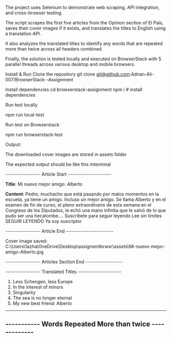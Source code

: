 The project uses Selenium to demonstrate web scraping, API integration, and cross-browser testing. 

The script scrapes the first five articles from the Opinion section of El País, saves their  cover images if it exists, and translates the titles to English using a translation API. 

It also analyzes the translated titles to identify any words that are repeated more than twice across all headers combined. 

Finally, the solution is tested locally and executed on BrowserStack with 5 parallel threads across various desktop and mobile browsers.


Install & Run
Clone the repository git clone git@github.com:Adnan-Ali-007/BrowserStack--Assignment

 Install dependencies
cd browserstack-assignment 
npm i           # install dependencies

Run test locally

npm run local-test

Run test on Browserstack

npm run browserstack-test


Output:

The downloaded cover images are stored in assets folder

The expected output should be like this interminal


----------------- Article Start ---------------------

**Title**: Mi nuevo mejor amigo: Alberto

**Content**: Pedro, muchacho que está pasando por malos momentos en la escuela, 
ya tiene un amigo. Incluso un mejor amigo. 
Se llama Alberto y en el examen de fin de curso, 
el pleno extraordinario de esta semana en el Congreso de los Diputados, 
le echó una mano infinita que le salvó de lo que pudo ser una hecatombe....
Suscríbete para seguir leyendo
Lee sin límites
SEGUIR LEYENDO
Ya soy suscriptor

----------------- Article End -----------------------

Cover image saved: C:\Users\1azha\OneDrive\Desktop\assigmentbrwsr\assets\Mi-nuevo-mejor-amigo-Alberto.jpg

----------------- Articles Section End ------------------


----------------- Translated Titles ---------------------

1. Less Schengen, less Europe
2. In the interest of minors
3. Singularity
4. The sea is no longer eternal
5. My new best friend: Alberto

--------------------------------------------------------
----------- Words Repeated More than twice -------------
---------------------------------------------------------
